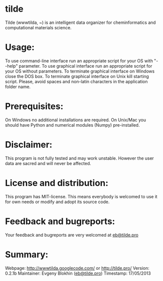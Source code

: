 tilde
=====

Tilde (wwwtilda, ~) is an intelligent data organizer for cheminformatics and computational materials science.


Usage:
======

To use command-line interface run an appropriate script for your OS with "--help" parameter.
To use graphical interface run an appropriate script for your OS without parameters.
To terminate graphical interface on Windows close the DOS box.
To terminate graphical interface on Unix kill starting script.
Please, avoid spaces and non-latin characters in the application folder name.


Prerequisites:
==============

On Windows no additional installations are required.
On Unix/Mac you should have Python and numerical modules (Numpy) pre-installed.


Disclaimer:
===========

This program is not fully tested and may work unstable.
However the user data are sacred and will never be affected.


License and distribution:
=========================

This program has MIT-license.
This means everybody is welcomed to use it for own needs or modify and adopt its source code.


Feedback and bugreports:
========================

Your feedback and bugreports are very welcomed at eb@tilde.pro


Summary:
========

Webpage: http://wwwtilda.googlecode.com/ or http://tilde.pro/
Version: 0.2.1b
Maintainer: Evgeny Blokhin (eb@tilde.pro)
Timestamp: 17/05/2013
